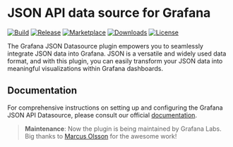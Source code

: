 # JSON API data source for Grafana

[![Build](https://github.com/grafana/grafana-json-datasource/workflows/CI/badge.svg)](https://github.com/grafana/grafana-json-datasource/actions?query=workflow%3A%22CI%22)
[![Release](https://github.com/grafana/grafana-json-datasource/workflows/Release/badge.svg)](https://github.com/grafana/grafana-json-datasource/actions?query=workflow%3ARelease)
[![Marketplace](https://img.shields.io/badge/dynamic/json?logo=grafana&color=F47A20&label=marketplace&prefix=v&query=%24.items%5B%3F%28%40.slug%20%3D%3D%20%22marcusolsson-json-datasource%22%29%5D.version&url=https%3A%2F%2Fgrafana.com%2Fapi%2Fplugins)](https://grafana.com/grafana/plugins/marcusolsson-json-datasource)
[![Downloads](https://img.shields.io/badge/dynamic/json?logo=grafana&color=F47A20&label=downloads&query=%24.items%5B%3F%28%40.slug%20%3D%3D%20%22marcusolsson-json-datasource%22%29%5D.downloads&url=https%3A%2F%2Fgrafana.com%2Fapi%2Fplugins)](https://grafana.com/grafana/plugins/marcusolsson-json-datasource)
[![License](https://img.shields.io/github/license/grafana/grafana-json-datasource)](LICENSE)

The Grafana JSON Datasource plugin empowers you to seamlessly integrate JSON data into Grafana. JSON is a versatile and widely used data format, and with this plugin, you can easily transform your JSON data into meaningful visualizations within Grafana dashboards.

## Documentation

For comprehensive instructions on setting up and configuring the Grafana JSON API Datasource, please consult our official [documentation](https://grafana.github.io/grafana-json-datasource).

> **Maintenance**: Now the plugin is being maintained by Grafana Labs. Big thanks to [Marcus Olsson](https://github.com/marcusolsson) for the awesome work!
